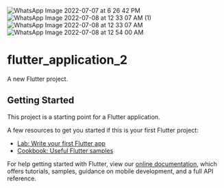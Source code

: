 ![WhatsApp Image 2022-07-07 at 6 26 42 PM](https://user-images.githubusercontent.com/112989189/208315918-23d87f8b-6401-4592-bbac-e80c63fe858a.jpeg)
![WhatsApp Image 2022-07-08 at 12 33 07 AM (1)](https://user-images.githubusercontent.com/112989189/208315920-7cb393bd-fb3a-4808-87eb-b7ac0770cc4d.jpeg)
![WhatsApp Image 2022-07-08 at 12 33 07 AM](https://user-images.githubusercontent.com/112989189/208315924-66287636-32d1-489f-bc65-ac0503d31c2b.jpeg)
![WhatsApp Image 2022-07-08 at 12 54 00 AM](https://user-images.githubusercontent.com/112989189/208315926-60765eff-d563-432d-8d02-a5212cb42822.jpeg)
# flutter_application_2

A new Flutter project.

## Getting Started

This project is a starting point for a Flutter application.

A few resources to get you started if this is your first Flutter project:

- [Lab: Write your first Flutter app](https://flutter.dev/docs/get-started/codelab)
- [Cookbook: Useful Flutter samples](https://flutter.dev/docs/cookbook)

For help getting started with Flutter, view our
[online documentation](https://flutter.dev/docs), which offers tutorials,
samples, guidance on mobile development, and a full API reference.
